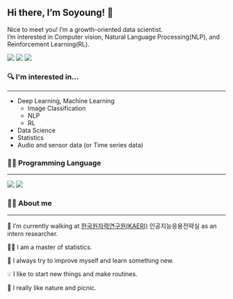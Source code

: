 ## Hi there, I’m Soyoung! 👋

Nice to meet you! I’m a growth-oriented data scientist.  
I’m interested in Computer vision, Natural Language Processing(NLP), and Reinforcement Learning(RL).
<p>
<a href="https://sotudy.tistory.com/"><img src="https://img.shields.io/badge/My blog-A9BCF5?style=flat-square&logo=GitHub Sponsors&logoColor=white&link=https://sotudy.tistory.com/"/></a>  
<a href="https://soyoung24.github.io/"><img src="https://img.shields.io/badge/Homepage-D0A9F5?style=flat-square&logo=Home Assistant&logoColor=white&link=https://soyoung24.github.io/"/></a>  
<a href="isy92123@gmail.com"><img src="https://img.shields.io/badge/Gmail-d14836?style=flat-square&logo=Gmail&logoColor=white&link=mailto:isy92123@gmail.com)"/></a>
</p>

### 🔍 I'm interested in...
___
- Deep Learning, Machine Learning
    - Image Classification
    - NLP
    - RL
- Data Science
- Statistics
- Audio and sensor data (or Time series data)

### 👩‍💻 Programming Language
___
<img src="https://img.shields.io/badge/Python-3776AB?style=flat-square&logo=Python&logoColor=white"/>
<img src="https://img.shields.io/badge/R-276DC3?style=flat-square&logo=R&logoColor=white"/>


### 🙋‍♀️ About me
____
🏢 I’m currently walking at [한국원자력연구원(KAERI)](https://www.kaeri.re.kr/) 인공지능응용전략실 as an intern researcher.

👩‍🎓 I am a master of statistics.

🚀 I always try to improve myself and learn something new.

💡 I like to start new things and make routines.

🌱 I really like nature and picnic.







